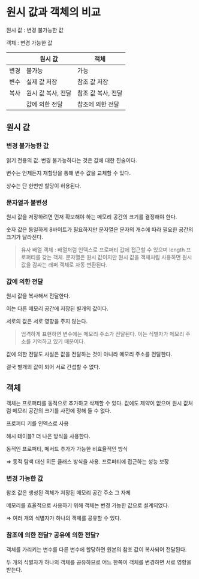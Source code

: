 # 원시 값과 객체의 비교

원시 값 : 변경 불가능한 값

객체 : 변경 가능한 값

|      | 원시 값            | 객체               |
| ---- | ------------------ | ------------------ |
| 변경 | 불가능             | 가능               |
| 변수 | 실제 값 저장       | 참조 값 저장       |
| 복사 | 원시 값 복사, 전달 | 참조 값 복사, 전달 |
|      | 값에 의한 전달     | 참조에 의한 전달   |

## 원시 값

### 변경 불가능한 값

읽기 전용의 값. 변경 불가능하다는 것은 값에 대한 진술이다.

변수는 언제든지 재할당을 통해 변수 값을 교체할 수 있다.

상수는 단 한번만 할당이 허용된다.

### 문자열과 불변성

원시 값을 저장하려면 먼저 확보해야 하는 메모리 공간의 크기를 결정해야 한다.

숫자 값은 동일하게 8바이트가 필요하지만 문자열은 문자의 개수에 따라 필요한 공간의 크기가 달라진다.

> 유사 배열 객체 : 배열처럼 인덱스로 프로퍼티 값에 접근할 수 있으며 length 프로퍼티를 갖는 객체. 문자열은 원시 값이지만 원시 값을 객체처럼 사용하면 원시 값을 감싸는 래퍼 객체로 자동 변환된다.

### 값에 의한 전달

원시 값을 복사해서 전달한다.

이는 다른 메모리 공간에 저장된 별개의 값이다.

서로의 값은 서로 영향을 주지 않는다.

> 엄격하게 표현하면 변수에는 메모리 주소가 전달된다.
> 이는 식별자가 메모리 주소를 기억하고 있기 때문이다.

값에 의한 전달도 사실은 값을 전달하는 것이 아니라 메모리 주소를 전달한다.

결국 별개의 값이 되어 서로 간섭할 수 없다.

## 객체

객체는 프로퍼티를 동적으로 추가하고 삭제할 수 있다. 값에도 제약이 없으며 원시 값처럼 메모리 공간의 크기를 사전에 정해 둘 수 없다.

프로퍼티 키를 인덱스로 사용

해시 테이블? 더 나은 방식을 사용한다.

동적인 프로퍼티, 메서드 추가가 가능한 비효율적인 방식

⇒ 동적 탐색 대신 히든 클래스 방식을 사용. 프로퍼티에 접근하는 성능 보장

### 변경 가능한 값

참조 값은 생성된 객체가 저장된 메모리 공간 주소 그 자체

메모리를 효율적으로 사용하기 위해 객체는 변경 가능한 값으로 설계되었다.

⇒ 여러 개의 식별자가 하나의 객체를 공유할 수 있다.

### 참조에 의한 전달? 공유에 의한 전달?

객체를 가리키는 변수를 다른 변수에 할당하면 원본의 참조 값이 복사되어 전달된다.

두 개의 식별자가 하나의 객체를 공유하므로 어느 한쪽이 객체를 변경하면 서로 영향을 받는다.
